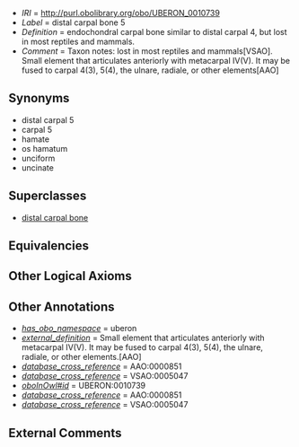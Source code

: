  * *IRI* = http://purl.obolibrary.org/obo/UBERON_0010739
 * *Label* = distal carpal bone 5
 * *Definition* = endochondral carpal bone similar to distal carpal 4, but lost in most reptiles and mammals.
 * *Comment* = Taxon notes: lost in most reptiles and mammals[VSAO]. Small element that articulates anteriorly with metacarpal IV(V). It may be fused to carpal 4(3), 5(4), the ulnare, radiale, or other elements[AAO]

## Synonyms

 * distal carpal 5
 * carpal 5
 * hamate
 * os hamatum
 * unciform
 * uncinate

## Superclasses

 * [distal carpal bone](../../UBERON/81/UBERON_0001481.md)

## Equivalencies


## Other Logical Axioms


## Other Annotations

 * *[has_obo_namespace](../../ce/oboInOwl#hasOBONamespace.md)* = uberon
 * *[external_definition](../../UBPROP/01/UBPROP_0000001.md)* = Small element that articulates anteriorly with metacarpal IV(V). It may be fused to carpal 4(3), 5(4), the ulnare, radiale, or other elements.[AAO]
 * *[database_cross_reference](../../ef/oboInOwl#hasDbXref.md)* = AAO:0000851
 * *[database_cross_reference](../../ef/oboInOwl#hasDbXref.md)* = VSAO:0005047
 * *[oboInOwl#id](../../id/oboInOwl#id.md)* = UBERON:0010739
 * *[database_cross_reference](../../ef/oboInOwl#hasDbXref.md)* = AAO:0000851
 * *[database_cross_reference](../../ef/oboInOwl#hasDbXref.md)* = VSAO:0005047

## External Comments

